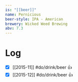 ```yaml
---
is: "[[beer]]"
name: Pernicious
beer-style: IPA - American
brewery: Wicked Weed Brewing
abv: 7.3
---
```

# Log
- [x] [[2015-11]] #do/drink/beer 👍
- [x] [[2015-12]] #do/drink/beer 👍
